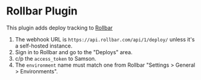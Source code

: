 # Rollbar Plugin

This plugin adds deploy tracking to [Rollbar](https://rollbar.com/)

1. The webhook URL is `https://api.rollbar.com/api/1/deploy/` unless it's a self-hosted instance.
2. Sign in to Rollbar and go to the "Deploys" area.
3. c/p the `access_token` to Samson.
4. The `environment` name must match one from Rollbar "Settings > General > Environments".
